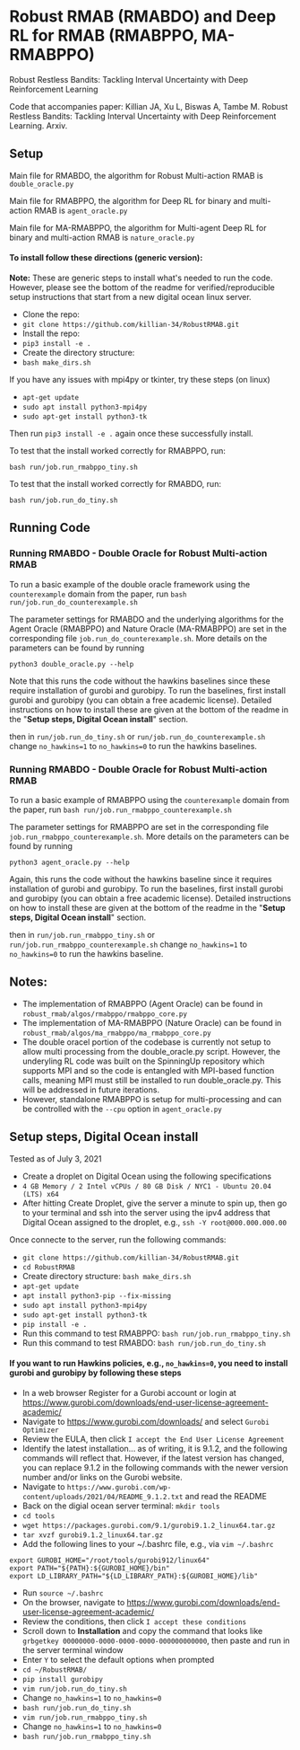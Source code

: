 **Robust RMAB (RMABDO) and Deep RL for RMAB (RMABPPO, MA-RMABPPO)**
==================================
Robust Restless Bandits: Tackling Interval Uncertainty with Deep Reinforcement Learning

Code that accompanies paper: Killian JA, Xu L, Biswas A, Tambe M. Robust Restless Bandits: Tackling Interval Uncertainty with Deep Reinforcement Learning. Arxiv.


## Setup

Main file for RMABDO, the algorithm for Robust Multi-action RMAB is `double_oracle.py`

Main file for RMABPPO, the algorithm for Deep RL for binary and multi-action RMAB is `agent_oracle.py`

Main file for MA-RMABPPO, the algorithm for Multi-agent Deep RL for binary and multi-action RMAB is `nature_oracle.py`

#### To install follow these directions (generic version):

**Note:** These are generic steps to install what's needed to run the code. However, please see the bottom of the readme for verified/reproducible setup instructions that start from a new digital ocean linux server.

- Clone the repo:
- `git clone https://github.com/killian-34/RobustRMAB.git`
- Install the repo:
- `pip3 install -e .`
- Create the directory structure:
- `bash make_dirs.sh`

If you have any issues with mpi4py or tkinter, try these steps (on linux)
- `apt-get update`
- `sudo apt install python3-mpi4py`
- `sudo apt-get install python3-tk`

Then run `pip3 install -e .` again once these successfully install.


To test that the install worked correctly for RMABPPO, run:

`bash run/job.run_rmabppo_tiny.sh`

To test that the install worked correctly for RMABDO, run:

`bash run/job.run_do_tiny.sh`




## Running Code 

### Running RMABDO - Double Oracle for Robust Multi-action RMAB

To run a basic example of the double oracle framework using the `counterexample` domain from the paper, run 
`bash run/job.run_do_counterexample.sh`

The parameter settings for RMABDO and the underlying algorithms for the Agent Oracle (RMABPPO) and Nature Oracle (MA-RMABPPO) are set in the corresponding file `job.run_do_counterexample.sh`. More details on the parameters can be found by running 

`python3 double_oracle.py --help`


Note that this runs the code without the hawkins baselines since these require installation of gurobi and gurobipy. 
To run the baselines, first install gurobi and gurobipy (you can obtain a free academic license). Detailed instructions on how to install these are given at the bottom of the readme in the "**Setup steps, Digital Ocean install**" section.

then in `run/job.run_do_tiny.sh` or `run/job.run_do_counterexample.sh` change `no_hawkins=1` to `no_hawkins=0` to run the hawkins baselines.


### Running RMABDO - Double Oracle for Robust Multi-action RMAB

To run a basic example of RMABPPO using the `counterexample` domain from the paper, run 
`bash run/job.run_rmabppo_counterexample.sh`

The parameter settings for RMABPPO are set in the corresponding file `job.run_rmabppo_counterexample.sh`. More details on the parameters can be found by running 

`python3 agent_oracle.py --help`


Again, this runs the code without the hawkins baseline since it requires installation of gurobi and gurobipy. 
To run the baselines, first install gurobi and gurobipy (you can obtain a free academic license). Detailed instructions on how to install these are given at the bottom of the readme in the "**Setup steps, Digital Ocean install**" section.

then in `run/job.run_rmabppo_tiny.sh` or `run/job.run_rmabppo_counterexample.sh` change `no_hawkins=1` to `no_hawkins=0` to run the hawkins baseline.


## Notes:
- The implementation of RMABPPO (Agent Oracle) can be found in `robust_rmab/algos/rmabppo/rmabppo_core.py`
- The implementation of MA-RMABPPO (Nature Oracle) can be found in `robust_rmab/algos/ma_rmabppo/ma_rmabppo_core.py`
- The double oracel portion of the codebase is currently not setup to allow multi processing from the double_oracle.py script. However, the underyling RL code was built on the SpinningUp repository which supports MPI and so the code is entangled with MPI-based function calls, meaning MPI must still be installed to run double_oracle.py. This will be addressed in future iterations.
- However, standalone RMABPPO is setup for multi-processing and can be controlled with the `--cpu` option in `agent_oracle.py`



## Setup steps, Digital Ocean install
Tested as of July 3, 2021

- Create a droplet on Digital Ocean using the following specifications
- `4 GB Memory / 2 Intel vCPUs / 80 GB Disk / NYC1 - Ubuntu 20.04 (LTS) x64`
- After hitting Create Droplet, give the server a minute to spin up, then go to your terminal and ssh into the server using the ipv4 address that Digital Ocean assigned to the droplet, e.g., `ssh -Y root@000.000.000.00`

Once connecte to the server, run the following commands:
- `git clone https://github.com/killian-34/RobustRMAB.git`
- `cd RobustRMAB`
- Create directory structure: `bash make_dirs.sh`
- `apt-get update`
- `apt install python3-pip --fix-missing`
- `sudo apt install python3-mpi4py`
- `sudo apt-get install python3-tk`
- `pip install -e .`
- Run this command to test RMABPPO: `bash run/job.run_rmabppo_tiny.sh`
- Run this command to test RMABDO: `bash run/job.run_do_tiny.sh`


#### If you want to run Hawkins policies, e.g., `no_hawkins=0`, you need to install gurobi and gurobipy by following these steps
- In a web browser Register for a Gurobi account or login at https://www.gurobi.com/downloads/end-user-license-agreement-academic/ 
- Navigate to https://www.gurobi.com/downloads/ and select `Gurobi Optimizer`
- Review the EULA, then click `I accept the End User License Agreement`
- Identify the latest installation... as of writing, it is 9.1.2, and the following commands will reflect that. However, if the latest version has changed, you can replace 9.1.2 in the following commands with the newer version number and/or links on the Gurobi website.
- Navigate to `https://www.gurobi.com/wp-content/uploads/2021/04/README_9.1.2.txt` and read the README
- Back on the digial ocean server terminal: `mkdir tools`
- `cd tools`
- `wget https://packages.gurobi.com/9.1/gurobi9.1.2_linux64.tar.gz`
- `tar xvzf gurobi9.1.2_linux64.tar.gz`
- Add the following lines to your ~/.bashrc file, e.g., via `vim ~/.bashrc`
```
export GUROBI_HOME="/root/tools/gurobi912/linux64"
export PATH="${PATH}:${GUROBI_HOME}/bin"
export LD_LIBRARY_PATH="${LD_LIBRARY_PATH}:${GUROBI_HOME}/lib"
``` 
- Run `source ~/.bashrc`
- On the browser, navigate to https://www.gurobi.com/downloads/end-user-license-agreement-academic/
- Review the conditions, then click `I accept these conditions`
- Scroll down to **Installation** and copy the command that looks like `grbgetkey 00000000-0000-0000-0000-000000000000`, then paste and run in the server terminal window
- Enter `Y` to select the default options when prompted
- `cd ~/RobustRMAB/`
- `pip install gurobipy`
- `vim run/job.run_do_tiny.sh`
- Change `no_hawkins=1` to `no_hawkins=0`
- `bash run/job.run_do_tiny.sh`
- `vim run/job.run_rmabppo_tiny.sh`
- Change `no_hawkins=1` to `no_hawkins=0`
- `bash run/job.run_rmabppo_tiny.sh`


